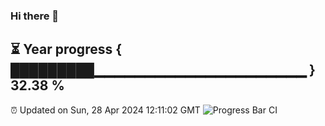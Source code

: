 ### Hi there 👋
⏳ Year progress { █████████▁▁▁▁▁▁▁▁▁▁▁▁▁▁▁▁▁▁▁▁▁ } 32.38 %
---
⏰ Updated on Sun, 28 Apr 2024 12:11:02 GMT
![Progress Bar CI](https://github.com/Moyi321/Moyi321/workflows/Progress%20Bar%20CI/badge.svg)

